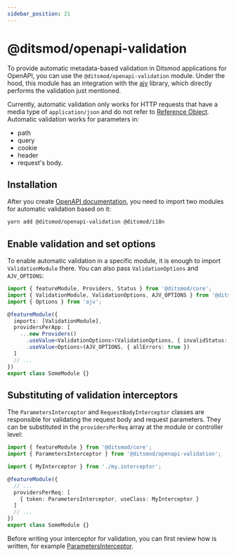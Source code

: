 ```yaml
---
sidebar_position: 21
---
```


# @ditsmod/openapi-validation

To provide automatic metadata-based validation in Ditsmod applications for OpenAPI, you can use the `@ditsmod/openapi-validation` module. Under the hood, this module has an integration with the [ajv][1] library, which directly performs the validation just mentioned.

Currently, automatic validation only works for HTTP requests that have a media type of `application/json` and do not refer to [Reference Object][3]. Automatic validation works for parameters in:
- path
- query
- cookie
- header
- request's body.

## Installation

After you create [OpenAPI documentation][2], you need to import two modules for automatic validation based on it:

```bash
yarn add @ditsmod/openapi-validation @ditsmod/i18n
```

## Enable validation and set options

To enable automatic validation in a specific module, it is enough to import `ValidationModule` there. You can also pass `ValidationOptions` and `AJV_OPTIONS`:

```ts
import { featureModule, Providers, Status } from '@ditsmod/core';
import { ValidationModule, ValidationOptions, AJV_OPTIONS } from '@ditsmod/openapi-validation';
import { Options } from 'ajv';

@featureModule({
  imports: [ValidationModule],
  providersPerApp: [
    ...new Providers()
      .useValue<ValidationOptions>(ValidationOptions, { invalidStatus: Status.UNPROCESSABLE_ENTRY })
      .useValue<Options>(AJV_OPTIONS, { allErrors: true })
  ]
  // ...
})
export class SomeModule {}
```

## Substituting of validation interceptors

The `ParametersInterceptor` and `RequestBodyInterceptor` classes are responsible for validating the request body and request parameters. They can be substituted in the `providersPerReq` array at the module or controller level:

```ts
import { featureModule } from '@ditsmod/core';
import { ParametersInterceptor } from '@ditsmod/openapi-validation';

import { MyInterceptor } from './my.interceptor';

@featureModule({
  // ...
  providersPerReq: [
    { token: ParametersInterceptor, useClass: MyInterceptor }
  ]
  // ...
})
export class SomeModule {}
```

Before writing your interceptor for validation, you can first review how is written, for example [ParametersInterceptor][4].


[1]: https://ajv.js.org/guide/getting-started.html
[2]: /native-modules/openapi
[3]: https://github.com/OAI/OpenAPI-Specification/blob/main/versions/3.1.0.md#referenceObject
[4]: https://github.com/ditsmod/ditsmod/blob/main/packages/openapi-validation/src/parameters.interceptor.ts

